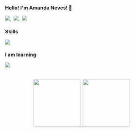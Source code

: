 ### Hello! I'm Amanda Neves! 👋 
<p>
	<a href="https://www.linkedin.com/in/amanda-neves-3b6023aa/" target="_blank">
		<img src="https://img.shields.io/badge/-LinkedIn-%230077B5?style=for-the-badge&logo=linkedin&logoColor=white">
	</a>&nbsp;
	<a href = "mailto:amandaneves.carmo@gmail.com" target="_blank">
		<img src="https://img.shields.io/badge/Gmail-D14836?style=for-the-badge&logo=gmail&logoColor=white">
	</a>&nbsp;
	<a href="https://www.instagram.com/amandaneves.carmo/" target="_blank">
		<img src="https://img.shields.io/badge/-Instagram-%23E4405F?style=for-the-badge&logo=instagram&logoColor=white">
	</a>
</p>

### Skills
<p>
  <a href="https://skillicons.dev">
    <img src="https://skillicons.dev/icons?i=git,java,php,laravel,html,css,tailwind,pug,js,jquery,vuejs,mysql,postgresql,redis,idea,vscode,linux" />
  </a>
</p>

### I am learning
<p>
  <a href="https://skillicons.dev">
    <img src="https://skillicons.dev/icons?i=spring,angular,ts" />
  </a>
</p>

#

<div align="center">
  <a href="https://github.com/amandaneves">
  <img height="155em" src="https://github-readme-stats.vercel.app/api?username=amandaneves&show_icons=true&theme=dracula&include_all_commits=true&count_private=true"/>&nbsp;
  <img height="155em" src="https://github-readme-stats.vercel.app/api/top-langs/?username=amandaneves&layout=compact&langs_count=7&theme=dracula"/>
</div>
